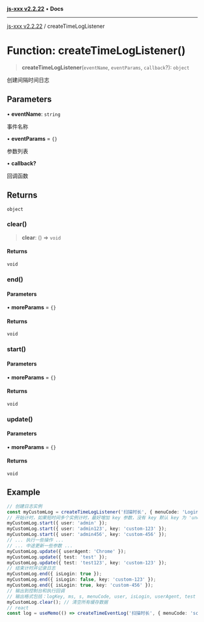 [**js-xxx v2.2.22**](../README.md) • **Docs**

***

[js-xxx v2.2.22](../README.md) / createTimeLogListener

# Function: createTimeLogListener()

> **createTimeLogListener**(`eventName`, `eventParams`, `callback`?): `object`

创建间隔时间日志

## Parameters

• **eventName**: `string`

事件名称

• **eventParams** = `{}`

参数列表

• **callback?**

回调函数

## Returns

`object`

### clear()

> **clear**: () => `void`

#### Returns

`void`

### end()

#### Parameters

• **moreParams** = `{}`

#### Returns

`void`

### start()

#### Parameters

• **moreParams** = `{}`

#### Returns

`void`

### update()

#### Parameters

• **moreParams** = `{}`

#### Returns

`void`

## Example

```ts
// 创建日志实例
const myCustomLog = createTimeLogListener('扫描时长', { menuCode: 'Login' });
// 开始计时，如果短时间多个实例计时，最好增加 key 参数，没有 key 默认 key 为 'undefined' 。
myCustomLog.start({ user: 'admin' });
myCustomLog.start({ user: 'admin123', key: 'custom-123' });
myCustomLog.start({ user: 'admin456', key: 'custom-456' });
// ... 执行一些操作 ...
// ... 中途更新一些参数 ...
myCustomLog.update({ userAgent: 'Chrome' });
myCustomLog.update({ test: 'test' });
myCustomLog.update({ test: 'test123', key: 'custom-123' });
// 结束计时并记录日志
myCustomLog.end({ isLogin: true });
myCustomLog.end({ isLogin: false, key: 'custom-123' });
myCustomLog.end({ isLogin: true, key: 'custom-456' });
// 输出到控制台和执行回调
// 输出格式包括：logKey, ms, s, menuCode, user, isLogin, userAgent, test
myCustomLog.clear(); // 清空所有缓存数据
// react
const log = useMemo(() => createTimeEventLog('扫描时长', { menuCode: 'scan' }), []);
```
